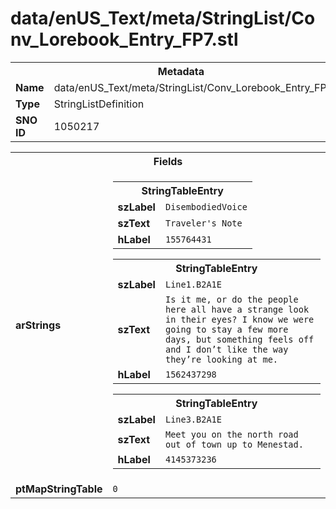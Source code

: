 <h1>data/enUS_Text/meta/StringList/Conv_Lorebook_Entry_FP7.stl</h1><table><tr><th colspan="100%">Metadata</th></tr><tr><td><b>Name</b></td><td>data/enUS_Text/meta/StringList/Conv_Lorebook_Entry_FP7.stl</td></tr><tr><td><b>Type</b></td><td>StringListDefinition</td></tr><tr><td><b>SNO ID</b></td><td>1050217</td></tr></table>

<table><tr><th colspan="100%">Fields</th></tr><tr><td><b>arStrings</b></td><td><table><tr><th colspan="100%">StringTableEntry</th></tr><tr><td><b>szLabel</b></td><td><code>DisembodiedVoice</code></td></tr><tr><td><b>szText</b></td><td><code>Traveler's Note</code></td></tr><tr><td><b>hLabel</b></td><td><code>155764431</code></td></tr></table>


<table><tr><th colspan="100%">StringTableEntry</th></tr><tr><td><b>szLabel</b></td><td><code>Line1.B2A1E</code></td></tr><tr><td><b>szText</b></td><td><code>Is it me, or do the people here all have a strange look in their eyes? I know we were going to stay a few more days, but something feels off and I don’t like the way they’re looking at me.</code></td></tr><tr><td><b>hLabel</b></td><td><code>1562437298</code></td></tr></table>


<table><tr><th colspan="100%">StringTableEntry</th></tr><tr><td><b>szLabel</b></td><td><code>Line3.B2A1E</code></td></tr><tr><td><b>szText</b></td><td><code>Meet you on the north road out of town up to Menestad.</code></td></tr><tr><td><b>hLabel</b></td><td><code>4145373236</code></td></tr></table>


</td></tr><tr><td><b>ptMapStringTable</b></td><td><code>0</code></td></tr></table>

